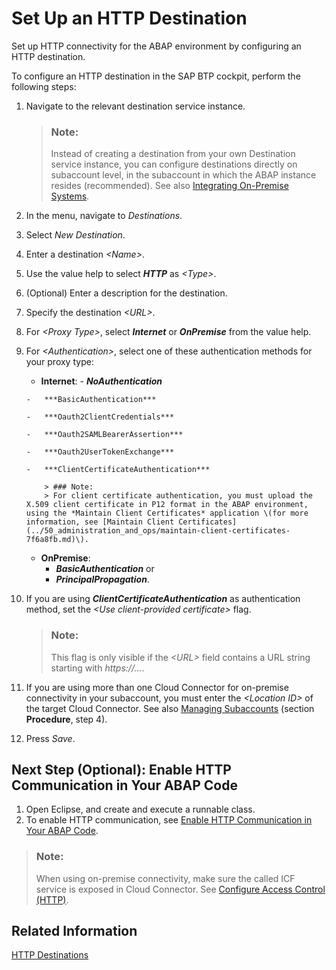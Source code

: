 <!-- loio3884bc38209843ac900d92adb9c2a863 -->

# Set Up an HTTP Destination

Set up HTTP connectivity for the ABAP environment by configuring an HTTP destination.

To configure an HTTP destination in the SAP BTP cockpit, perform the following steps:

1.  Navigate to the relevant destination service instance.

    > ### Note:  
    > Instead of creating a destination from your own Destination service instance, you can configure destinations directly on subaccount level, in the subaccount in which the ABAP instance resides \(recommended\). See also [Integrating On-Premise Systems](integrating-on-premise-systems-c95327f.md).

2.  In the menu, navigate to *Destinations*.
3.  Select *New Destination*.
4.  Enter a destination *<Name\>*.
5.  Use the value help to select ***HTTP*** as *<Type\>*.
6.  \(Optional\) Enter a description for the destination.
7.  Specify the destination *<URL\>*.
8.  For *<Proxy Type\>*, select ***Internet*** or ***OnPremise*** from the value help.
9.  For *<Authentication\>*, select one of these authentication methods for your proxy type:
    -    **Internet**:
        -   ***NoAuthentication***

        -   ***BasicAuthentication***

        -   ***Oauth2ClientCredentials***

        -   ***Oauth2SAMLBearerAssertion***

        -   ***Oauth2UserTokenExchange***

        -   ***ClientCertificateAuthentication*** 

            > ### Note:  
            > For client certificate authentication, you must upload the X.509 client certificate in P12 format in the ABAP environment, using the *Maintain Client Certificates* application \(for more information, see [Maintain Client Certificates](../50_administration_and_ops/maintain-client-certificates-7f6a8fb.md)\).


    -   **OnPremise**:
        -   ***BasicAuthentication*** or
        -   ***PrincipalPropagation***.


10. If you are using ***ClientCertificateAuthentication*** as authentication method, set the *<Use client-provided certificate\>* flag.

    > ### Note:  
    > This flag is only visible if the *<URL\>* field contains a URL string starting with *https://...*.

11. If you are using more than one Cloud Connector for on-premise connectivity in your subaccount, you must enter the *<Location ID\>* of the target Cloud Connector. See also [Managing Subaccounts](https://help.sap.com/viewer/cca91383641e40ffbe03bdc78f00f681/Cloud/en-US/f16df12fab9f4fe1b8a4122f0fd54b6e.html) \(section **Procedure**, step 4\).
12. Press *Save*.



<a name="loio3884bc38209843ac900d92adb9c2a863__section_onm_hvs_mnb"/>

## Next Step \(Optional\): Enable HTTP Communication in Your ABAP Code

1.  Open Eclipse, and create and execute a runnable class.
2.  To enable HTTP communication, see [Enable HTTP Communication in Your ABAP Code](enable-http-communication-in-your-abap-code-cef1ada.md).

> ### Note:  
> When using on-premise connectivity, make sure the called ICF service is exposed in Cloud Connector. See [Configure Access Control \(HTTP\)](https://help.sap.com/viewer/cca91383641e40ffbe03bdc78f00f681/Cloud/en-US/e7d4927dbb571014af7ef6ebd6cc3511.html).



<a name="loio3884bc38209843ac900d92adb9c2a863__section_jwx_ypm_mnb"/>

## Related Information

[HTTP Destinations](https://help.sap.com/viewer/cca91383641e40ffbe03bdc78f00f681/Cloud/en-US/42a0e6b966924f2e902090bdf435e1b2.html)

